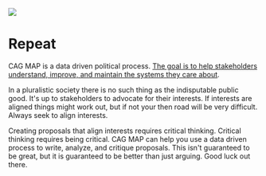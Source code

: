 ![](https://i.imgur.com/JvY17As.jpg)

# Repeat

CAG MAP is a data driven political process. [The goal is to help stakeholders understand, improve, and maintain the systems they care about](https://www.youtube.com/watch?v=xQuuQvEDwkY).

In a pluralistic society there is no such thing as the indisputable public good. It's up to stakeholders to advocate for their interests. If interests are aligned things might work out, but if not your then road will be very difficult. Always seek to align interests.

Creating proposals that align interests requires critical thinking. Critical thinking requires being critical. CAG MAP can help you use a data driven process to write, analyze, and critique proposals. This isn't guaranteed to be great, but it is guaranteed to be better than just arguing. Good luck out there.

